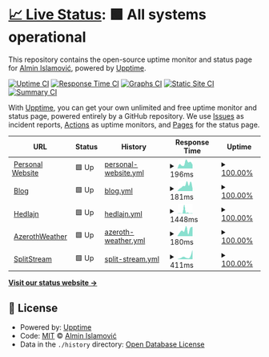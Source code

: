 # [📈 Live Status](https://alminisl.github.io/upptimer): <!--live status--> **🟩 All systems operational**

This repository contains the open-source uptime monitor and status page for [Almin Islamović](https://almin.dev/), powered by [Upptime](https://github.com/upptime/upptime).

[![Uptime CI](https://github.com/alminisl/upptimer/workflows/Uptime%20CI/badge.svg)](https://github.com/upptime/upptime/actions?query=workflow%3A%22Uptime+CI%22)
[![Response Time CI](https://github.com/alminisl/upptimer/workflows/Response%20Time%20CI/badge.svg)](https://github.com/upptime/upptime/actions?query=workflow%3A%22Response+Time+CI%22)
[![Graphs CI](https://github.com/alminisl/upptimer/workflows/Graphs%20CI/badge.svg)](https://github.com/upptime/upptime/actions?query=workflow%3A%22Graphs+CI%22)
[![Static Site CI](https://github.com/alminisl/upptimer/workflows/Static%20Site%20CI/badge.svg)](https://github.com/upptime/upptime/actions?query=workflow%3A%22Static+Site+CI%22)
[![Summary CI](https://github.com/alminisl/upptimer/workflows/Summary%20CI/badge.svg)](https://github.com/upptime/upptime/actions?query=workflow%3A%22Summary+CI%22)

With [Upptime](https://upptime.js.org), you can get your own unlimited and free uptime monitor and status page, powered entirely by a GitHub repository. We use [Issues](https://github.com/alminisl/upptimer/issues) as incident reports, [Actions](https://github.com/alminisl/upptimer/actions) as uptime monitors, and [Pages](https://alminisl.github.io/upptimer) for the status page.

<!--start: status pages-->
<!-- This summary is generated by Upptime (https://github.com/upptime/upptime) -->
<!-- Do not edit this manually, your changes will be overwritten -->
<!-- prettier-ignore -->
| URL | Status | History | Response Time | Uptime |
| --- | ------ | ------- | ------------- | ------ |
| <img alt="" src="https://favicons.githubusercontent.com/almin.dev" height="13"> [Personal Website](https://almin.dev) | 🟩 Up | [personal-website.yml](https://github.com/alminisl/upptimer/commits/HEAD/history/personal-website.yml) | <details><summary><img alt="Response time graph" src="./graphs/personal-website/response-time-week.png" height="20"> 196ms</summary><br><a href="https://status.almin.dev/history/personal-website"><img alt="Response time 294" src="https://img.shields.io/endpoint?url=https%3A%2F%2Fraw.githubusercontent.com%2Falminisl%2Fupptimer%2FHEAD%2Fapi%2Fpersonal-website%2Fresponse-time.json"></a><br><a href="https://status.almin.dev/history/personal-website"><img alt="24-hour response time 144" src="https://img.shields.io/endpoint?url=https%3A%2F%2Fraw.githubusercontent.com%2Falminisl%2Fupptimer%2FHEAD%2Fapi%2Fpersonal-website%2Fresponse-time-day.json"></a><br><a href="https://status.almin.dev/history/personal-website"><img alt="7-day response time 196" src="https://img.shields.io/endpoint?url=https%3A%2F%2Fraw.githubusercontent.com%2Falminisl%2Fupptimer%2FHEAD%2Fapi%2Fpersonal-website%2Fresponse-time-week.json"></a><br><a href="https://status.almin.dev/history/personal-website"><img alt="30-day response time 249" src="https://img.shields.io/endpoint?url=https%3A%2F%2Fraw.githubusercontent.com%2Falminisl%2Fupptimer%2FHEAD%2Fapi%2Fpersonal-website%2Fresponse-time-month.json"></a><br><a href="https://status.almin.dev/history/personal-website"><img alt="1-year response time 299" src="https://img.shields.io/endpoint?url=https%3A%2F%2Fraw.githubusercontent.com%2Falminisl%2Fupptimer%2FHEAD%2Fapi%2Fpersonal-website%2Fresponse-time-year.json"></a></details> | <details><summary><a href="https://status.almin.dev/history/personal-website">100.00%</a></summary><a href="https://status.almin.dev/history/personal-website"><img alt="All-time uptime 100.00%" src="https://img.shields.io/endpoint?url=https%3A%2F%2Fraw.githubusercontent.com%2Falminisl%2Fupptimer%2FHEAD%2Fapi%2Fpersonal-website%2Fuptime.json"></a><br><a href="https://status.almin.dev/history/personal-website"><img alt="24-hour uptime 100.00%" src="https://img.shields.io/endpoint?url=https%3A%2F%2Fraw.githubusercontent.com%2Falminisl%2Fupptimer%2FHEAD%2Fapi%2Fpersonal-website%2Fuptime-day.json"></a><br><a href="https://status.almin.dev/history/personal-website"><img alt="7-day uptime 100.00%" src="https://img.shields.io/endpoint?url=https%3A%2F%2Fraw.githubusercontent.com%2Falminisl%2Fupptimer%2FHEAD%2Fapi%2Fpersonal-website%2Fuptime-week.json"></a><br><a href="https://status.almin.dev/history/personal-website"><img alt="30-day uptime 100.00%" src="https://img.shields.io/endpoint?url=https%3A%2F%2Fraw.githubusercontent.com%2Falminisl%2Fupptimer%2FHEAD%2Fapi%2Fpersonal-website%2Fuptime-month.json"></a><br><a href="https://status.almin.dev/history/personal-website"><img alt="1-year uptime 100.00%" src="https://img.shields.io/endpoint?url=https%3A%2F%2Fraw.githubusercontent.com%2Falminisl%2Fupptimer%2FHEAD%2Fapi%2Fpersonal-website%2Fuptime-year.json"></a></details>
| <img alt="" src="https://favicons.githubusercontent.com/blog.almin.dev" height="13"> [Blog](https://blog.almin.dev) | 🟩 Up | [blog.yml](https://github.com/alminisl/upptimer/commits/HEAD/history/blog.yml) | <details><summary><img alt="Response time graph" src="./graphs/blog/response-time-week.png" height="20"> 181ms</summary><br><a href="https://status.almin.dev/history/blog"><img alt="Response time 314" src="https://img.shields.io/endpoint?url=https%3A%2F%2Fraw.githubusercontent.com%2Falminisl%2Fupptimer%2FHEAD%2Fapi%2Fblog%2Fresponse-time.json"></a><br><a href="https://status.almin.dev/history/blog"><img alt="24-hour response time 81" src="https://img.shields.io/endpoint?url=https%3A%2F%2Fraw.githubusercontent.com%2Falminisl%2Fupptimer%2FHEAD%2Fapi%2Fblog%2Fresponse-time-day.json"></a><br><a href="https://status.almin.dev/history/blog"><img alt="7-day response time 181" src="https://img.shields.io/endpoint?url=https%3A%2F%2Fraw.githubusercontent.com%2Falminisl%2Fupptimer%2FHEAD%2Fapi%2Fblog%2Fresponse-time-week.json"></a><br><a href="https://status.almin.dev/history/blog"><img alt="30-day response time 243" src="https://img.shields.io/endpoint?url=https%3A%2F%2Fraw.githubusercontent.com%2Falminisl%2Fupptimer%2FHEAD%2Fapi%2Fblog%2Fresponse-time-month.json"></a><br><a href="https://status.almin.dev/history/blog"><img alt="1-year response time 338" src="https://img.shields.io/endpoint?url=https%3A%2F%2Fraw.githubusercontent.com%2Falminisl%2Fupptimer%2FHEAD%2Fapi%2Fblog%2Fresponse-time-year.json"></a></details> | <details><summary><a href="https://status.almin.dev/history/blog">100.00%</a></summary><a href="https://status.almin.dev/history/blog"><img alt="All-time uptime 100.00%" src="https://img.shields.io/endpoint?url=https%3A%2F%2Fraw.githubusercontent.com%2Falminisl%2Fupptimer%2FHEAD%2Fapi%2Fblog%2Fuptime.json"></a><br><a href="https://status.almin.dev/history/blog"><img alt="24-hour uptime 100.00%" src="https://img.shields.io/endpoint?url=https%3A%2F%2Fraw.githubusercontent.com%2Falminisl%2Fupptimer%2FHEAD%2Fapi%2Fblog%2Fuptime-day.json"></a><br><a href="https://status.almin.dev/history/blog"><img alt="7-day uptime 100.00%" src="https://img.shields.io/endpoint?url=https%3A%2F%2Fraw.githubusercontent.com%2Falminisl%2Fupptimer%2FHEAD%2Fapi%2Fblog%2Fuptime-week.json"></a><br><a href="https://status.almin.dev/history/blog"><img alt="30-day uptime 100.00%" src="https://img.shields.io/endpoint?url=https%3A%2F%2Fraw.githubusercontent.com%2Falminisl%2Fupptimer%2FHEAD%2Fapi%2Fblog%2Fuptime-month.json"></a><br><a href="https://status.almin.dev/history/blog"><img alt="1-year uptime 100.00%" src="https://img.shields.io/endpoint?url=https%3A%2F%2Fraw.githubusercontent.com%2Falminisl%2Fupptimer%2FHEAD%2Fapi%2Fblog%2Fuptime-year.json"></a></details>
| <img alt="" src="https://favicons.githubusercontent.com/www.hedlajn.info" height="13"> [Hedlajn](https://www.hedlajn.info) | 🟩 Up | [hedlajn.yml](https://github.com/alminisl/upptimer/commits/HEAD/history/hedlajn.yml) | <details><summary><img alt="Response time graph" src="./graphs/hedlajn/response-time-week.png" height="20"> 1448ms</summary><br><a href="https://status.almin.dev/history/hedlajn"><img alt="Response time 321" src="https://img.shields.io/endpoint?url=https%3A%2F%2Fraw.githubusercontent.com%2Falminisl%2Fupptimer%2FHEAD%2Fapi%2Fhedlajn%2Fresponse-time.json"></a><br><a href="https://status.almin.dev/history/hedlajn"><img alt="24-hour response time 258" src="https://img.shields.io/endpoint?url=https%3A%2F%2Fraw.githubusercontent.com%2Falminisl%2Fupptimer%2FHEAD%2Fapi%2Fhedlajn%2Fresponse-time-day.json"></a><br><a href="https://status.almin.dev/history/hedlajn"><img alt="7-day response time 1448" src="https://img.shields.io/endpoint?url=https%3A%2F%2Fraw.githubusercontent.com%2Falminisl%2Fupptimer%2FHEAD%2Fapi%2Fhedlajn%2Fresponse-time-week.json"></a><br><a href="https://status.almin.dev/history/hedlajn"><img alt="30-day response time 681" src="https://img.shields.io/endpoint?url=https%3A%2F%2Fraw.githubusercontent.com%2Falminisl%2Fupptimer%2FHEAD%2Fapi%2Fhedlajn%2Fresponse-time-month.json"></a><br><a href="https://status.almin.dev/history/hedlajn"><img alt="1-year response time 341" src="https://img.shields.io/endpoint?url=https%3A%2F%2Fraw.githubusercontent.com%2Falminisl%2Fupptimer%2FHEAD%2Fapi%2Fhedlajn%2Fresponse-time-year.json"></a></details> | <details><summary><a href="https://status.almin.dev/history/hedlajn">100.00%</a></summary><a href="https://status.almin.dev/history/hedlajn"><img alt="All-time uptime 100.00%" src="https://img.shields.io/endpoint?url=https%3A%2F%2Fraw.githubusercontent.com%2Falminisl%2Fupptimer%2FHEAD%2Fapi%2Fhedlajn%2Fuptime.json"></a><br><a href="https://status.almin.dev/history/hedlajn"><img alt="24-hour uptime 100.00%" src="https://img.shields.io/endpoint?url=https%3A%2F%2Fraw.githubusercontent.com%2Falminisl%2Fupptimer%2FHEAD%2Fapi%2Fhedlajn%2Fuptime-day.json"></a><br><a href="https://status.almin.dev/history/hedlajn"><img alt="7-day uptime 100.00%" src="https://img.shields.io/endpoint?url=https%3A%2F%2Fraw.githubusercontent.com%2Falminisl%2Fupptimer%2FHEAD%2Fapi%2Fhedlajn%2Fuptime-week.json"></a><br><a href="https://status.almin.dev/history/hedlajn"><img alt="30-day uptime 100.00%" src="https://img.shields.io/endpoint?url=https%3A%2F%2Fraw.githubusercontent.com%2Falminisl%2Fupptimer%2FHEAD%2Fapi%2Fhedlajn%2Fuptime-month.json"></a><br><a href="https://status.almin.dev/history/hedlajn"><img alt="1-year uptime 100.00%" src="https://img.shields.io/endpoint?url=https%3A%2F%2Fraw.githubusercontent.com%2Falminisl%2Fupptimer%2FHEAD%2Fapi%2Fhedlajn%2Fuptime-year.json"></a></details>
| <img alt="" src="https://favicons.githubusercontent.com/www.azerothweather.com" height="13"> [AzerothWeather](https://www.azerothweather.com) | 🟩 Up | [azeroth-weather.yml](https://github.com/alminisl/upptimer/commits/HEAD/history/azeroth-weather.yml) | <details><summary><img alt="Response time graph" src="./graphs/azeroth-weather/response-time-week.png" height="20"> 180ms</summary><br><a href="https://status.almin.dev/history/azeroth-weather"><img alt="Response time 275" src="https://img.shields.io/endpoint?url=https%3A%2F%2Fraw.githubusercontent.com%2Falminisl%2Fupptimer%2FHEAD%2Fapi%2Fazeroth-weather%2Fresponse-time.json"></a><br><a href="https://status.almin.dev/history/azeroth-weather"><img alt="24-hour response time 277" src="https://img.shields.io/endpoint?url=https%3A%2F%2Fraw.githubusercontent.com%2Falminisl%2Fupptimer%2FHEAD%2Fapi%2Fazeroth-weather%2Fresponse-time-day.json"></a><br><a href="https://status.almin.dev/history/azeroth-weather"><img alt="7-day response time 180" src="https://img.shields.io/endpoint?url=https%3A%2F%2Fraw.githubusercontent.com%2Falminisl%2Fupptimer%2FHEAD%2Fapi%2Fazeroth-weather%2Fresponse-time-week.json"></a><br><a href="https://status.almin.dev/history/azeroth-weather"><img alt="30-day response time 286" src="https://img.shields.io/endpoint?url=https%3A%2F%2Fraw.githubusercontent.com%2Falminisl%2Fupptimer%2FHEAD%2Fapi%2Fazeroth-weather%2Fresponse-time-month.json"></a><br><a href="https://status.almin.dev/history/azeroth-weather"><img alt="1-year response time 275" src="https://img.shields.io/endpoint?url=https%3A%2F%2Fraw.githubusercontent.com%2Falminisl%2Fupptimer%2FHEAD%2Fapi%2Fazeroth-weather%2Fresponse-time-year.json"></a></details> | <details><summary><a href="https://status.almin.dev/history/azeroth-weather">100.00%</a></summary><a href="https://status.almin.dev/history/azeroth-weather"><img alt="All-time uptime 100.00%" src="https://img.shields.io/endpoint?url=https%3A%2F%2Fraw.githubusercontent.com%2Falminisl%2Fupptimer%2FHEAD%2Fapi%2Fazeroth-weather%2Fuptime.json"></a><br><a href="https://status.almin.dev/history/azeroth-weather"><img alt="24-hour uptime 100.00%" src="https://img.shields.io/endpoint?url=https%3A%2F%2Fraw.githubusercontent.com%2Falminisl%2Fupptimer%2FHEAD%2Fapi%2Fazeroth-weather%2Fuptime-day.json"></a><br><a href="https://status.almin.dev/history/azeroth-weather"><img alt="7-day uptime 100.00%" src="https://img.shields.io/endpoint?url=https%3A%2F%2Fraw.githubusercontent.com%2Falminisl%2Fupptimer%2FHEAD%2Fapi%2Fazeroth-weather%2Fuptime-week.json"></a><br><a href="https://status.almin.dev/history/azeroth-weather"><img alt="30-day uptime 100.00%" src="https://img.shields.io/endpoint?url=https%3A%2F%2Fraw.githubusercontent.com%2Falminisl%2Fupptimer%2FHEAD%2Fapi%2Fazeroth-weather%2Fuptime-month.json"></a><br><a href="https://status.almin.dev/history/azeroth-weather"><img alt="1-year uptime 100.00%" src="https://img.shields.io/endpoint?url=https%3A%2F%2Fraw.githubusercontent.com%2Falminisl%2Fupptimer%2FHEAD%2Fapi%2Fazeroth-weather%2Fuptime-year.json"></a></details>
| <img alt="" src="https://favicons.githubusercontent.com/splitstream.net" height="13"> [SplitStream](https://splitstream.net) | 🟩 Up | [split-stream.yml](https://github.com/alminisl/upptimer/commits/HEAD/history/split-stream.yml) | <details><summary><img alt="Response time graph" src="./graphs/split-stream/response-time-week.png" height="20"> 411ms</summary><br><a href="https://status.almin.dev/history/split-stream"><img alt="Response time 284" src="https://img.shields.io/endpoint?url=https%3A%2F%2Fraw.githubusercontent.com%2Falminisl%2Fupptimer%2FHEAD%2Fapi%2Fsplit-stream%2Fresponse-time.json"></a><br><a href="https://status.almin.dev/history/split-stream"><img alt="24-hour response time 1261" src="https://img.shields.io/endpoint?url=https%3A%2F%2Fraw.githubusercontent.com%2Falminisl%2Fupptimer%2FHEAD%2Fapi%2Fsplit-stream%2Fresponse-time-day.json"></a><br><a href="https://status.almin.dev/history/split-stream"><img alt="7-day response time 411" src="https://img.shields.io/endpoint?url=https%3A%2F%2Fraw.githubusercontent.com%2Falminisl%2Fupptimer%2FHEAD%2Fapi%2Fsplit-stream%2Fresponse-time-week.json"></a><br><a href="https://status.almin.dev/history/split-stream"><img alt="30-day response time 319" src="https://img.shields.io/endpoint?url=https%3A%2F%2Fraw.githubusercontent.com%2Falminisl%2Fupptimer%2FHEAD%2Fapi%2Fsplit-stream%2Fresponse-time-month.json"></a><br><a href="https://status.almin.dev/history/split-stream"><img alt="1-year response time 261" src="https://img.shields.io/endpoint?url=https%3A%2F%2Fraw.githubusercontent.com%2Falminisl%2Fupptimer%2FHEAD%2Fapi%2Fsplit-stream%2Fresponse-time-year.json"></a></details> | <details><summary><a href="https://status.almin.dev/history/split-stream">100.00%</a></summary><a href="https://status.almin.dev/history/split-stream"><img alt="All-time uptime 100.00%" src="https://img.shields.io/endpoint?url=https%3A%2F%2Fraw.githubusercontent.com%2Falminisl%2Fupptimer%2FHEAD%2Fapi%2Fsplit-stream%2Fuptime.json"></a><br><a href="https://status.almin.dev/history/split-stream"><img alt="24-hour uptime 100.00%" src="https://img.shields.io/endpoint?url=https%3A%2F%2Fraw.githubusercontent.com%2Falminisl%2Fupptimer%2FHEAD%2Fapi%2Fsplit-stream%2Fuptime-day.json"></a><br><a href="https://status.almin.dev/history/split-stream"><img alt="7-day uptime 100.00%" src="https://img.shields.io/endpoint?url=https%3A%2F%2Fraw.githubusercontent.com%2Falminisl%2Fupptimer%2FHEAD%2Fapi%2Fsplit-stream%2Fuptime-week.json"></a><br><a href="https://status.almin.dev/history/split-stream"><img alt="30-day uptime 100.00%" src="https://img.shields.io/endpoint?url=https%3A%2F%2Fraw.githubusercontent.com%2Falminisl%2Fupptimer%2FHEAD%2Fapi%2Fsplit-stream%2Fuptime-month.json"></a><br><a href="https://status.almin.dev/history/split-stream"><img alt="1-year uptime 100.00%" src="https://img.shields.io/endpoint?url=https%3A%2F%2Fraw.githubusercontent.com%2Falminisl%2Fupptimer%2FHEAD%2Fapi%2Fsplit-stream%2Fuptime-year.json"></a></details>

<!--end: status pages-->

[**Visit our status website →**](https://alminisl.github.io/upptimer)

## 📄 License

- Powered by: [Upptime](https://github.com/upptime/upptime)
- Code: [MIT](./LICENSE) © [Almin Islamović](https://almin.dev/)
- Data in the `./history` directory: [Open Database License](https://opendatacommons.org/licenses/odbl/1-0/)
